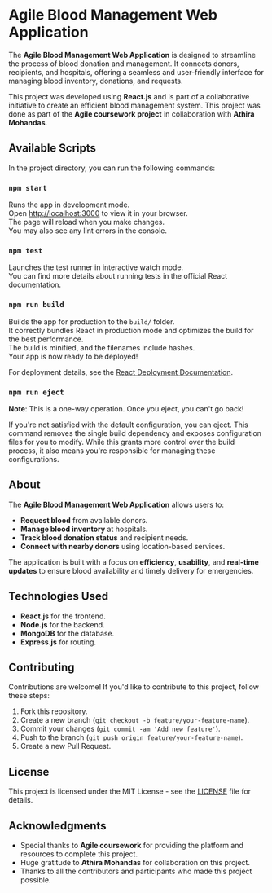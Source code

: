 

# Agile Blood Management Web Application

The **Agile Blood Management Web Application** is designed to streamline the process of blood donation and management. It connects donors, recipients, and hospitals, offering a seamless and user-friendly interface for managing blood inventory, donations, and requests.

This project was developed using **React.js** and is part of a collaborative initiative to create an efficient blood management system. This project was done as part of the **Agile coursework project** in collaboration with **Athira Mohandas**.



## Available Scripts

In the project directory, you can run the following commands:

### `npm start`
Runs the app in development mode.  
Open [http://localhost:3000](http://localhost:3000) to view it in your browser.  
The page will reload when you make changes.  
You may also see any lint errors in the console.

### `npm test`
Launches the test runner in interactive watch mode.  
You can find more details about running tests in the official React documentation.

### `npm run build`
Builds the app for production to the `build/` folder.  
It correctly bundles React in production mode and optimizes the build for the best performance.  
The build is minified, and the filenames include hashes.  
Your app is now ready to be deployed!

For deployment details, see the [React Deployment Documentation](https://facebook.github.io/create-react-app/docs/deployment).

### `npm run eject`
**Note**: This is a one-way operation. Once you eject, you can't go back!

If you're not satisfied with the default configuration, you can eject. This command removes the single build dependency and exposes configuration files for you to modify. While this grants more control over the build process, it also means you're responsible for managing these configurations.


## About

The **Agile Blood Management Web Application** allows users to:
- **Request blood** from available donors.
- **Manage blood inventory** at hospitals.
- **Track blood donation status** and recipient needs.
- **Connect with nearby donors** using location-based services.

The application is built with a focus on **efficiency**, **usability**, and **real-time updates** to ensure blood availability and timely delivery for emergencies.



## Technologies Used
- **React.js** for the frontend.
- **Node.js** for the backend.
- **MongoDB** for the database.
- **Express.js** for routing.


## Contributing

Contributions are welcome! If you'd like to contribute to this project, follow these steps:

1. Fork this repository.
2. Create a new branch (`git checkout -b feature/your-feature-name`).
3. Commit your changes (`git commit -am 'Add new feature'`).
4. Push to the branch (`git push origin feature/your-feature-name`).
5. Create a new Pull Request.



## License

This project is licensed under the MIT License - see the [LICENSE](LICENSE) file for details.



## Acknowledgments

- Special thanks to **Agile coursework** for providing the platform and resources to complete this project.
- Huge gratitude to **Athira Mohandas** for collaboration on this project.
- Thanks to all the contributors and participants who made this project possible.
